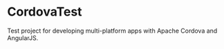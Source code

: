 CordovaTest
===========

Test project for developing multi-platform apps with Apache Cordova and AngularJS.
